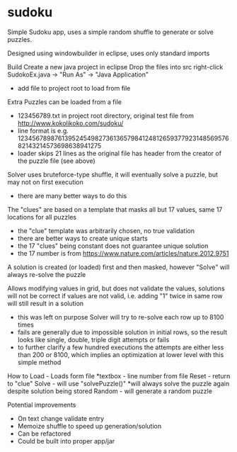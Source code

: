 # sudoku
Simple Sudoku app, uses a simple random shuffle to generate or solve puzzles.

Designed using windowbuilder in eclipse, uses only standard imports

Build
  Create a new java project in eclipse
  Drop the files into src
  right-click SudokoEx.java -> "Run As" -> "Java Application"
  * add file to project root to load from file

Extra
Puzzles can be loaded from a file
  * 123456789.txt in project root directory, original test file from http://www.kokolikoko.com/sudoku/
  * line format is e.g. 123456789876139524549827361365798412481265937792314856957682143214573698638941275
  * loader skips 21 lines as the original file has header from the creator of the puzzle file (see above)
  
Solver uses bruteforce-type shuffle, it will eventually solve a puzzle, but may not on first execution
  * there are many better ways to do this
  
The "clues" are based on a template that masks all but 17 values, same 17 locations for all puzzles
  * the "clue" template was arbitrarily chosen, no true validation  
  * there are better ways to create unique starts
  * the 17 "clues" being constant does not guarantee unique solution
  * the 17 number is from https://www.nature.com/articles/nature.2012.9751
  
A solution is created (or loaded) first and then masked, however "Solve" will always re-solve the puzzle
  
Allows modifying values in grid, but does not validate the values, solutions will not be correct if values are not valid, i.e. adding "1" twice in same row will still result in a solution
  * this was left on purpose
  Solver will try to re-solve each row up to 8100 times
  * fails are generally due to impossible solution in initial rows, so the result looks like single, double, triple digit attempts or fails
  * to further clarify a few hundred executions the attempts are either less than 200 or 8100, which implies an optimization at lower level with this simple method

How to
  Load - Loads form file 
    *textbox - line number from file
  Reset - return to "clue" 
  Solve - will use "solvePuzzle()" *will always solve the puzzle again despite solution being stored
  Random - will generate a random puzzle 

Potential improvements
  * On text change validate entry
  * Memoize shuffle to speed up generation/solution
  * Can be refactored
  * Could be built into proper app/jar
